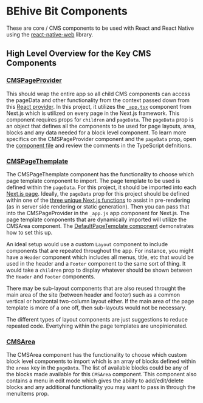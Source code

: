 # BEhive Bit Components
These are core / CMS components to be used with React and React Native using the [react-native-web](https://necolas.github.io/react-native-web/) library.



## High Level Overview for the Key CMS Components

### [CMSPageProvider](src/cms/components/CMSPageProvider.tsx)
This should wrap the entire app so all child CMS components can access the pageData and other functionality from the context passed down from this [React provider](https://reactjs.org/docs/context.html). In this project, it utilizes the [`_app.tsx`](https://nextjs.org/docs/advanced-features/custom-app) component from Next.js which is utilized on every page in the Next.js framework. This component requires props for `children` and `pageData`. The `pageData` prop is an object that defines all the components to be used for page layouts, area, blocks and any data needed for a block level component. To learn more specifics on the CMSPageProvider component and the `pageData` prop, open the [component file](src/cms/components/CMSPageProvider.tsx) and review the comments in the TypeScript defnitions.

### [CMSPageThemplate](src/cms/components/CMSPageThemplate.tsx)
The CMSPageThemplate component has the functionality to choose which page template component to import. The page template to be used is defined within the `pageData`. For this project, it should be imported into each [Next.js page](https://nextjs.org/docs/basic-features/pages). Ideally, the `pageData` prop for this project should be defined within one of the [three unique Next.js functions](https://nextjs.org/docs/basic-features/data-fetching) to assist in pre-rendering (as in server side rendering or static generation). Then you can pass that into the CMSPageProvider in the `_app.js` app component for Next.js. The page template components that are dynamically imported will utilize the CMSArea component. The [DefaultPageTemplate component](/src/components/page-templates/DefaultPageTemplate) demonstrates how to set this up.

An ideal setup would use a custom `Layout` component to include components that are repeated throughout the app. For instance, you might have a `Header` component which includes all menus, title, etc that would be used in the header and a `Footer` component to the same sort of thing. It would take a `children` prop to display whatever should be shown between the `Header` and `Footer` components.

There may be sub-layout components that are also reused throught the main area of the site (between header and footer) such as a common vertical or horizontal two-column layout either. If the main area of the page template is more of a one off, then sub-layouts would not be necessary.

The different types of layout components are just suggestions to reduce repeated code. Evertyhing within the page templates are unopinionated.

### [CMSArea](src/cms/components/CMSArea.tsx)
The CMSArea component has the functionality to choose which custom block level components to import which is an array of blocks defined within the `areas` key in the `pageData`. The list of available blocks could be any of the blocks made available for this `CMSArea` component.`This component also contains a menu in edit mode which gives the ability to add/edit/delete blocks and any additional functionality you may want to pass in through the menuItems prop.
